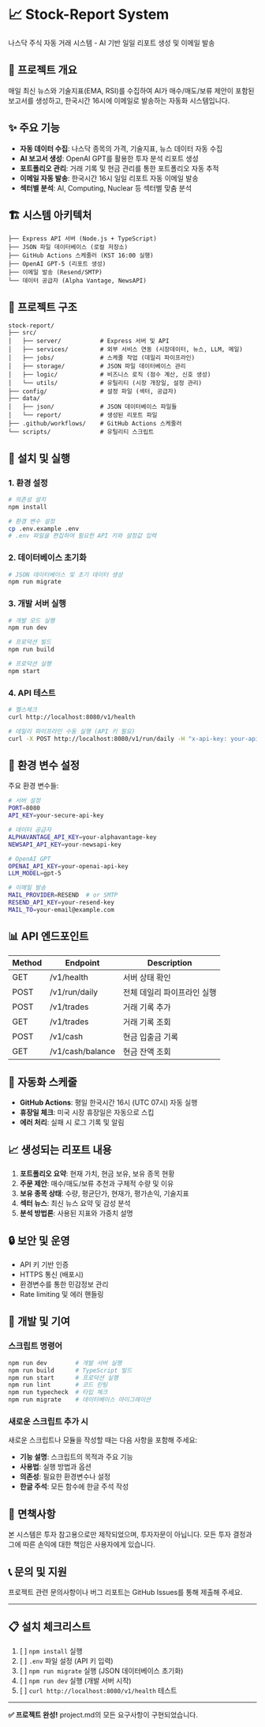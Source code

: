 # 📈 Stock-Report System

나스닥 주식 자동 거래 시스템 - AI 기반 일일 리포트 생성 및 이메일 발송

## 🎯 프로젝트 개요

매일 최신 뉴스와 기술지표(EMA, RSI)를 수집하여 AI가 매수/매도/보류 제안이 포함된 보고서를 생성하고, 한국시간 16시에 이메일로 발송하는 자동화 시스템입니다.

## ✨ 주요 기능

- **자동 데이터 수집**: 나스닥 종목의 가격, 기술지표, 뉴스 데이터 자동 수집
- **AI 보고서 생성**: OpenAI GPT를 활용한 투자 분석 리포트 생성
- **포트폴리오 관리**: 거래 기록 및 현금 관리를 통한 포트폴리오 자동 추적
- **이메일 자동 발송**: 한국시간 16시 일일 리포트 자동 이메일 발송
- **섹터별 분석**: AI, Computing, Nuclear 등 섹터별 맞춤 분석

## 🏗️ 시스템 아키텍처

```
├── Express API 서버 (Node.js + TypeScript)
├── JSON 파일 데이터베이스 (로컬 저장소)
├── GitHub Actions 스케줄러 (KST 16:00 실행)
├── OpenAI GPT-5 (리포트 생성)
├── 이메일 발송 (Resend/SMTP)
└── 데이터 공급자 (Alpha Vantage, NewsAPI)
```

## 📁 프로젝트 구조

```
stock-report/
├── src/
│   ├── server/           # Express 서버 및 API
│   ├── services/         # 외부 서비스 연동 (시장데이터, 뉴스, LLM, 메일)
│   ├── jobs/             # 스케줄 작업 (데일리 파이프라인)
│   ├── storage/          # JSON 파일 데이터베이스 관리
│   ├── logic/            # 비즈니스 로직 (점수 계산, 신호 생성)
│   └── utils/            # 유틸리티 (시장 개장일, 설정 관리)
├── config/               # 설정 파일 (섹터, 공급자)
├── data/
│   ├── json/             # JSON 데이터베이스 파일들
│   └── report/           # 생성된 리포트 파일
├── .github/workflows/    # GitHub Actions 스케줄러
└── scripts/              # 유틸리티 스크립트
```

## 🚀 설치 및 실행

### 1. 환경 설정

```bash
# 의존성 설치
npm install

# 환경 변수 설정
cp .env.example .env
# .env 파일을 편집하여 필요한 API 키와 설정값 입력
```

### 2. 데이터베이스 초기화

```bash
# JSON 데이터베이스 및 초기 데이터 생성
npm run migrate
```

### 3. 개발 서버 실행

```bash
# 개발 모드 실행
npm run dev

# 프로덕션 빌드
npm run build

# 프로덕션 실행
npm start
```

### 4. API 테스트

```bash
# 헬스체크
curl http://localhost:8080/v1/health

# 데일리 파이프라인 수동 실행 (API 키 필요)
curl -X POST http://localhost:8080/v1/run/daily -H "x-api-key: your-api-key"
```

## 🔧 환경 변수 설정

주요 환경 변수들:

```bash
# 서버 설정
PORT=8080
API_KEY=your-secure-api-key

# 데이터 공급자
ALPHAVANTAGE_API_KEY=your-alphavantage-key
NEWSAPI_API_KEY=your-newsapi-key

# OpenAI GPT
OPENAI_API_KEY=your-openai-api-key
LLM_MODEL=gpt-5

# 이메일 발송
MAIL_PROVIDER=RESEND  # or SMTP
RESEND_API_KEY=your-resend-key
MAIL_TO=your-email@example.com
```

## 📊 API 엔드포인트

| Method | Endpoint | Description |
|--------|----------|-------------|
| GET | /v1/health | 서버 상태 확인 |
| POST | /v1/run/daily | 전체 데일리 파이프라인 실행 |
| POST | /v1/trades | 거래 기록 추가 |
| GET | /v1/trades | 거래 기록 조회 |
| POST | /v1/cash | 현금 입출금 기록 |
| GET | /v1/cash/balance | 현금 잔액 조회 |

## 🤖 자동화 스케줄

- **GitHub Actions**: 평일 한국시간 16시 (UTC 07시) 자동 실행
- **휴장일 체크**: 미국 시장 휴장일은 자동으로 스킵
- **에러 처리**: 실패 시 로그 기록 및 알림

## 📈 생성되는 리포트 내용

1. **포트폴리오 요약**: 현재 가치, 현금 보유, 보유 종목 현황
2. **주문 제안**: 매수/매도/보류 추천과 구체적 수량 및 이유
3. **보유 종목 상태**: 수량, 평균단가, 현재가, 평가손익, 기술지표
4. **섹터 뉴스**: 최신 뉴스 요약 및 감성 분석
5. **분석 방법론**: 사용된 지표와 가중치 설명

## 🔒 보안 및 운영

- API 키 기반 인증
- HTTPS 통신 (배포시)
- 환경변수를 통한 민감정보 관리
- Rate limiting 및 에러 핸들링

## 📝 개발 및 기여

### 스크립트 명령어

```bash
npm run dev        # 개발 서버 실행
npm run build      # TypeScript 빌드
npm run start      # 프로덕션 실행
npm run lint       # 코드 린팅
npm run typecheck  # 타입 체크
npm run migrate    # 데이터베이스 마이그레이션
```

### 새로운 스크립트 추가 시

새로운 스크립트나 모듈을 작성할 때는 다음 사항을 포함해 주세요:
- **기능 설명**: 스크립트의 목적과 주요 기능
- **사용법**: 실행 방법과 옵션
- **의존성**: 필요한 환경변수나 설정
- **한글 주석**: 모든 함수에 한글 주석 작성

## 🚨 면책사항

본 시스템은 투자 참고용으로만 제작되었으며, 투자자문이 아닙니다. 모든 투자 결정과 그에 따른 손익에 대한 책임은 사용자에게 있습니다.

## 📞 문의 및 지원

프로젝트 관련 문의사항이나 버그 리포트는 GitHub Issues를 통해 제출해 주세요.

---

## 📋 설치 체크리스트

1. [ ] `npm install` 실행
2. [ ] `.env` 파일 설정 (API 키 입력)
3. [ ] `npm run migrate` 실행 (JSON 데이터베이스 초기화)
4. [ ] `npm run dev` 실행 (개발 서버 시작)
5. [ ] `curl http://localhost:8080/v1/health` 테스트

---

**✅ 프로젝트 완성!** project.md의 모든 요구사항이 구현되었습니다.